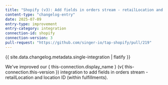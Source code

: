 ```yaml
---
title: "Shopify (v3): Add fields in orders stream - retailLocation and location ID (within fulfillments)"
content-type: "changelog-entry"
date: 2025-07-09
entry-type: improvement
entry-category: integration
connection-id: shopify
connection-version: 3
pull-request: "https://github.com/singer-io/tap-shopify/pull/219"
---
```

{{ site.data.changelog.metadata.single-integration | flatify }}

We've improved our { this-connection.display_name } (v{ this-connection.this-version }) integration to add fields in orders stream - retailLocation and location ID (within fulfillments).